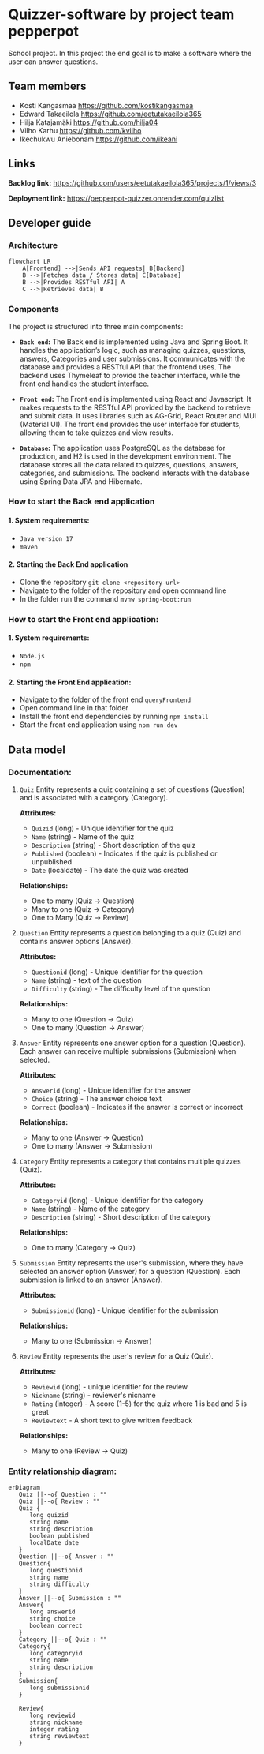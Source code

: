 # Quizzer-software by project team pepperpot
School project. In this project the end goal is to make a software where the user can answer questions.

## Team members
- Kosti Kangasmaa https://github.com/kostikangasmaa
- Edward Takaeilola https://github.com/eetutakaeilola365
- Hilja Katajamäki https://github.com/hilja04
- Vilho Karhu https://github.com/kvilho
- Ikechukwu Aniebonam https://github.com/ikeani

## Links
   __Backlog link:__
   https://github.com/users/eetutakaeilola365/projects/1/views/3
   
   __Deployment link:__
   https://pepperpot-quizzer.onrender.com/quizlist


## Developer guide

### Architecture

```mermaid
flowchart LR
    A[Frontend] -->|Sends API requests| B[Backend]
    B -->|Fetches data / Stores data| C[Database]
    B -->|Provides RESTful API| A
    C -->|Retrieves data| B
```
### Components
The project is structured into three main components:

 - __`Back end`:__
   The Back end is implemented using Java and Spring Boot. It handles the application’s logic, such as managing quizzes, questions, answers, Categories and user submissions. It communicates with the database and provides a RESTful API that the frontend uses. The backend uses Thymeleaf to provide the teacher interface, while the front end handles the student interface.
   
- __`Front end`:__
   The Front end is implemented using React and Javascript. It makes requests to the RESTful API provided by the backend to retrieve and submit data. It uses libraries such as AG-Grid, React Router and MUI (Material UI). The front end provides the user interface for students, allowing them to take quizzes and view results. 
 - __`Database`:__
   The application uses PostgreSQL as the database for production, and H2 is used in the development environment. The database stores all the data related to quizzes, questions, answers, categories, and submissions. The backend interacts with the database using Spring Data JPA and Hibernate.

### How to start the Back end application

#### 1. __System requirements:__
   - `Java version 17`
   - `maven`

#### 2. __Starting the Back End application__
   - Clone the repository `git clone <repository-url>`
   - Navigate to the folder of the repository and open command line
   - In the folder run the command `mvnw spring-boot:run`

### How to start the Front end application:

#### 1. __System requirements:__
   - `Node.js`
   - `npm` 
#### 2. __Starting the Front End application:__
   - Navigate to the folder of the front end `queryFrontend`
   - Open command line in that folder
   - Install the front end dependencies by running `npm install`
   - Start the front end application using `npm run dev`


## Data model

### Documentation:


1. `Quiz` Entity represents a quiz containing a set of questions (Question) and is associated with a category (Category). 

   **Attributes:**

      - `Quizid` (long) - Unique identifier for the quiz
      - `Name` (string) - Name of the quiz
      - `Description` (string) - Short description of the quiz
      - `Published` (boolean) - Indicates if the quiz is published or unpublished
      - `Date` (localdate) - The date the quiz was created

   **Relationships:**
      - One to many (Quiz → Question)
      - Many to one (Quiz → Category)
      - One to Many (Quiz → Review)

2. `Question` Entity represents a question belonging to a quiz (Quiz) and contains answer options (Answer).

   **Attributes:**

      - `Questionid` (long) - Unique identifier for the question
      - `Name` (string) - text of the question
      - `Difficulty` (string) - The difficulty level of the question

   **Relationships:**
      - Many to one (Question → Quiz)  
      - One to many (Question → Answer)
        
3. `Answer` Entity represents one answer option for a question (Question). Each answer can receive multiple submissions (Submission) when selected.

   **Attributes:**

      - `Answerid` (long) - Unique identifier for the answer
      - `Choice` (string) - The answer choice text
      - `Correct` (boolean) - Indicates if the answer is correct or incorrect

   **Relationships:**
      - Many to one (Answer → Question)
      - One to many (Answer → Submission)

4. `Category` Entity represents a category that contains multiple quizzes (Quiz).

   **Attributes:**

      - `Categoryid` (long) - Unique identifier for the category
      - `Name` (string) - Name of the category
      - `Description` (string) - Short description of the category

   **Relationships:**
      - One to many (Category → Quiz)


5. `Submission` Entity represents the user's submission, where they have selected an answer option (Answer) for a question (Question). Each submission is linked to an answer (Answer).

   **Attributes:**

      - `Submissionid` (long) - Unique identifier for the submission

   **Relationships:**
      - Many to one (Submission → Answer)
        
6. `Review` Entity represents the user's review for a Quiz (Quiz).
   
    **Attributes:**
      - `Reviewid` (long) - unique identifier for the review
      - `Nickname` (string) - reviewer's nicname
      - `Rating` (integer) - A score (1-5) for the quiz where 1 is bad and 5 is great
      - `Reviewtext` - A short text to give written feedback

    **Relationships:**
      - Many to one (Review → Quiz)
      


### Entity relationship diagram:

```mermaid
erDiagram
   Quiz ||--o{ Question : ""
   Quiz ||--o{ Review : ""
   Quiz {
      long quizid
      string name
      string description
      boolean published
      localDate date
   }
   Question ||--o{ Answer : ""
   Question{
      long questionid
      string name
      string difficulty
   }
   Answer ||--o{ Submission : ""
   Answer{
      long answerid
      string choice
      boolean correct
   }
   Category ||--o{ Quiz : ""
   Category{
      long categoryid
      string name
      string description
   }
   Submission{
      long submissionid
   }
   
   Review{
      long reviewid
      string nickname
      integer rating
      string reviewtext
   }
